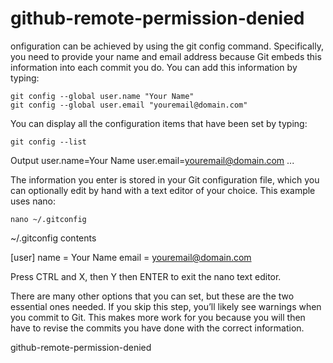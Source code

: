 # github-remote-permission-denied

onfiguration can be achieved by using the git config command. Specifically, you need to provide your name and email address because Git embeds this information into each commit you do. You can add this information by typing:

    git config --global user.name "Your Name"
    git config --global user.email "youremail@domain.com"

You can display all the configuration items that have been set by typing:

    git config --list

Output
user.name=Your Name
user.email=youremail@domain.com
...

The information you enter is stored in your Git configuration file, which you can optionally edit by hand with a text editor of your choice. This example uses nano:

    nano ~/.gitconfig

~/.gitconfig contents

[user]
  name = Your Name
  email = youremail@domain.com

Press CTRL and X, then Y then ENTER to exit the nano text editor.

There are many other options that you can set, but these are the two essential ones needed. If you skip this step, you’ll likely see warnings when you commit to Git. This makes more work for you because you will then have to revise the commits you have done with the correct information.

github-remote-permission-denied
